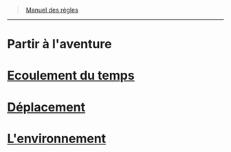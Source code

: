 ﻿---
!Items
Name: Partir à l'aventure
Id: adventure_hd.md#partir-à-laventure
RootId: adventure_hd.md
ParentLink: index.md
ParentName: Manuel des règles
NameLevel: 1
Attributes: {}
AttributesDictionary: >+
  {}

---
>  [Manuel des règles](index.md)

---


# Partir à l'aventure



# [Ecoulement du temps](hd_time.md)



# [Déplacement](hd_movement.md)



# [L'environnement](hd_environment.md)

